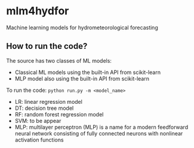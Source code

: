 # mlm4hydfor

Machine learning models for hydrometeorological forecasting

## How to run the code?

The source has two classes of ML models:
* Classical ML models using the built-in API from scikit-learn
* MLP model also using the built-in API from scikit-learn

To run the code:
    `python run.py -m <model_name>`

* LR: linear regression model
* DT: decision tree model
* RF: random forest regression model
* SVM: to be appear
* MLP: multilayer perceptron (MLP) is a name for a modern feedforward neural network consisting of fully connected neurons with nonlinear activation functions